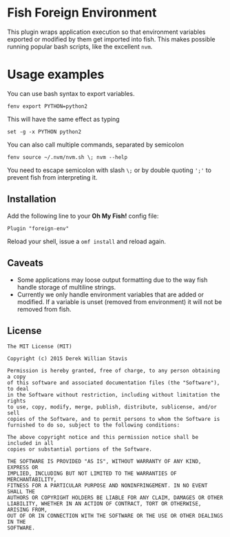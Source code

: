 # Fish Foreign Environment

This plugin wraps application execution so that environment variables exported
or modified by them get imported into fish. This makes possible running popular
bash scripts, like the excellent `nvm`.

# Usage examples

You can use bash syntax to export variables.

    fenv export PYTHON=python2

This will have the same effect as typing

    set -g -x PYTHON python2

You can also call multiple commands, separated by semicolon

    fenv source ~/.nvm/nvm.sh \; nvm --help

You need to escape semicolon with slash `\;` or by double quoting `';'` to
prevent fish from interpreting it.

## Installation

Add the following line to your __Oh My Fish!__ config file:

    Plugin "foreign-env"

Reload your shell, issue a `omf install` and reload again.

## Caveats

* Some applications may loose output formatting due to the way fish handle storage
of multiline strings.
* Currently we only handle environment variables that are added or modified. If
a variable is unset (removed from environment) it will not be removed from fish.

## License

```
The MIT License (MIT)

Copyright (c) 2015 Derek Willian Stavis

Permission is hereby granted, free of charge, to any person obtaining a copy
of this software and associated documentation files (the "Software"), to deal
in the Software without restriction, including without limitation the rights
to use, copy, modify, merge, publish, distribute, sublicense, and/or sell
copies of the Software, and to permit persons to whom the Software is
furnished to do so, subject to the following conditions:

The above copyright notice and this permission notice shall be included in all
copies or substantial portions of the Software.

THE SOFTWARE IS PROVIDED "AS IS", WITHOUT WARRANTY OF ANY KIND, EXPRESS OR
IMPLIED, INCLUDING BUT NOT LIMITED TO THE WARRANTIES OF MERCHANTABILITY,
FITNESS FOR A PARTICULAR PURPOSE AND NONINFRINGEMENT. IN NO EVENT SHALL THE
AUTHORS OR COPYRIGHT HOLDERS BE LIABLE FOR ANY CLAIM, DAMAGES OR OTHER
LIABILITY, WHETHER IN AN ACTION OF CONTRACT, TORT OR OTHERWISE, ARISING FROM,
OUT OF OR IN CONNECTION WITH THE SOFTWARE OR THE USE OR OTHER DEALINGS IN THE
SOFTWARE.
```
